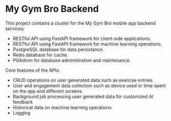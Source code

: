 # My Gym Bro Backend

This project contains a cluster for the My Gym Bro mobile app backend services:
- RESTful API using FastAPI framework for client-side applications.
- RESTful API using FastAPI framework for machine learning operations.
- PostgreSQL database for data persistance.
- Redis database for cache.
- PGAdmin for database administration and maintenance.

Core features of the APIs:
- CRUD operations on user generated data such as exercise entries.
- User and engagement data collection such as device used or time spent on the app and different screens.
- Background job processing user generated data for customized AI feedback
- Historical data on machine learning operations
- Logging
